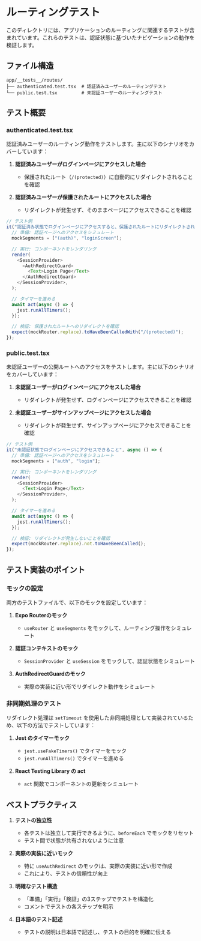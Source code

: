 # ルーティングテスト

このディレクトリには、アプリケーションのルーティングに関連するテストが含まれています。これらのテストは、認証状態に基づいたナビゲーションの動作を検証します。

## ファイル構造

```
app/__tests__/routes/
├── authenticated.test.tsx  # 認証済みユーザーのルーティングテスト
└── public.test.tsx         # 未認証ユーザーのルーティングテスト
```

## テスト概要

### authenticated.test.tsx

認証済みユーザーのルーティング動作をテストします。主に以下のシナリオをカバーしています：

1. **認証済みユーザーがログインページにアクセスした場合**

   - 保護されたルート（`/(protected)`）に自動的にリダイレクトされることを確認

2. **認証済みユーザーが保護されたルートにアクセスした場合**
   - リダイレクトが発生せず、そのままページにアクセスできることを確認

```typescript
// テスト例
it("認証済み状態でログインページにアクセスすると、保護されたルートにリダイレクトされること", async () => {
  // 準備: 認証ページへのアクセスをシミュレート
  mockSegments = ["(auth)", "loginScreen"];

  // 実行: コンポーネントをレンダリング
  render(
    <SessionProvider>
      <AuthRedirectGuard>
        <Text>Login Page</Text>
      </AuthRedirectGuard>
    </SessionProvider>,
  );

  // タイマーを進める
  await act(async () => {
    jest.runAllTimers();
  });

  // 検証: 保護されたルートへのリダイレクトを確認
  expect(mockRouter.replace).toHaveBeenCalledWith("/(protected)");
});
```

### public.test.tsx

未認証ユーザーの公開ルートへのアクセスをテストします。主に以下のシナリオをカバーしています：

1. **未認証ユーザーがログインページにアクセスした場合**

   - リダイレクトが発生せず、ログインページにアクセスできることを確認

2. **未認証ユーザーがサインアップページにアクセスした場合**
   - リダイレクトが発生せず、サインアップページにアクセスできることを確認

```typescript
// テスト例
it("未認証状態でログインページにアクセスできること", async () => {
  // 準備: 認証ページへのアクセスをシミュレート
  mockSegments = ["auth", "login"];

  // 実行: コンポーネントをレンダリング
  render(
    <SessionProvider>
      <Text>Login Page</Text>
    </SessionProvider>,
  );

  // タイマーを進める
  await act(async () => {
    jest.runAllTimers();
  });

  // 検証: リダイレクトが発生しないことを確認
  expect(mockRouter.replace).not.toHaveBeenCalled();
});
```

## テスト実装のポイント

### モックの設定

両方のテストファイルで、以下のモックを設定しています：

1. **Expo Routerのモック**

   - `useRouter` と `useSegments` をモックして、ルーティング操作をシミュレート

2. **認証コンテキストのモック**

   - `SessionProvider` と `useSession` をモックして、認証状態をシミュレート

3. **AuthRedirectGuardのモック**
   - 実際の実装に近い形でリダイレクト動作をシミュレート

### 非同期処理のテスト

リダイレクト処理は `setTimeout`
を使用した非同期処理として実装されているため、以下の方法でテストしています：

1. **Jest のタイマーモック**

   - `jest.useFakeTimers()` でタイマーをモック
   - `jest.runAllTimers()` でタイマーを進める

2. **React Testing Library の act**
   - `act` 関数でコンポーネントの更新をシミュレート

## ベストプラクティス

1. **テストの独立性**

   - 各テストは独立して実行できるように、`beforeEach` でモックをリセット
   - テスト間で状態が共有されないように注意

2. **実際の実装に近いモック**

   - 特に `useAuthRedirect` のモックは、実際の実装に近い形で作成
   - これにより、テストの信頼性が向上

3. **明確なテスト構造**

   - 「準備」「実行」「検証」の3ステップでテストを構造化
   - コメントでテストの各ステップを明示

4. **日本語のテスト記述**
   - テストの説明は日本語で記述し、テストの目的を明確に伝える
